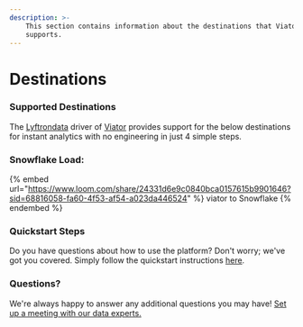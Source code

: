 ```yaml
---
description: >-
    This section contains information about the destinations that Viator
    supports.
---
```


# Destinations

### Supported Destinations

The [Lyftrondata](https://www.lyftrondata.com/) driver of [Viator](None) provides support for the below destinations for instant analytics with no engineering in just 4 simple steps.

### Snowflake Load:

{% embed url="https://www.loom.com/share/24331d6e9c0840bca0157615b9901646?sid=68816058-fa60-4f53-af54-a023da446524" %}
viator to Snowflake
{% endembed %}

### Quickstart Steps

Do you have questions about how to use the platform? Don't worry; we've got you covered. Simply follow the quickstart instructions [here](../../../quickstart-steps.md).

### Questions? <a href="#questions" id="questions"></a>

We're always happy to answer any additional questions you may have! [Set up a meeting with our data experts.](https://www.lyftrondata.com/book-a-meeting/)
